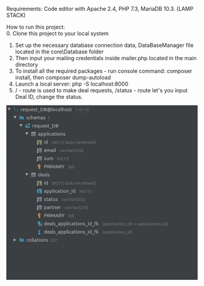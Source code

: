 Requirements: Code editor with Apache 2.4, PHP 7.3, MariaDB 10.3. (LAMP STACK)

How to run this project:
<br>
0. Clone this project to your local system
1. Set up the necessary database  connection data, DataBaseManager file located in the core\Database folder
2. Then input your mailing credentials inside mailer.php located in the main directory
3. To install all the required packages - run console command: composer install, then composer dump-autoload 
4. Launch a local server: php -S localhost:8000
5. /  - route is used to make deal requests, /status - route let's you input Deal ID, change the status.


![GitHub Logo](images/image1.jpg)
